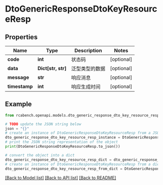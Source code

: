 # DtoGenericResponseDtoKeyResourceResp


## Properties

Name | Type | Description | Notes
------------ | ------------- | ------------- | -------------
**code** | **int** | 状态码 | [optional] 
**data** | **Dict[str, str]** | 泛型类型的数据 | [optional] 
**message** | **str** | 响应消息 | [optional] 
**timestamp** | **int** | 响应生成时间 | [optional] 

## Example

```python
from rcabench.openapi.models.dto_generic_response_dto_key_resource_resp import DtoGenericResponseDtoKeyResourceResp

# TODO update the JSON string below
json = "{}"
# create an instance of DtoGenericResponseDtoKeyResourceResp from a JSON string
dto_generic_response_dto_key_resource_resp_instance = DtoGenericResponseDtoKeyResourceResp.from_json(json)
# print the JSON string representation of the object
print(DtoGenericResponseDtoKeyResourceResp.to_json())

# convert the object into a dict
dto_generic_response_dto_key_resource_resp_dict = dto_generic_response_dto_key_resource_resp_instance.to_dict()
# create an instance of DtoGenericResponseDtoKeyResourceResp from a dict
dto_generic_response_dto_key_resource_resp_from_dict = DtoGenericResponseDtoKeyResourceResp.from_dict(dto_generic_response_dto_key_resource_resp_dict)
```
[[Back to Model list]](../README.md#documentation-for-models) [[Back to API list]](../README.md#documentation-for-api-endpoints) [[Back to README]](../README.md)


